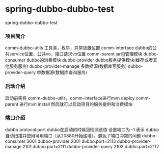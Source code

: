 # spring-dubbo-dubbo-test
spring-dubbo-dubbo-test
### 项目简介
comm-dubbo-utils 工具类，枚举，异常放置位置
comm-interface  dubbo的公共service位置，公共vo，接口请求vo位置
comm-parent     jar包管理模块
dubbo-consumer  dubbo的消费模块
dubbo-provider  dubbo服务提供模块(缓存或者其他服务服务)
dubbo-provider-manage 多数据源(数据库写服务)
dubbo-provider-query 单数据源(数据库查询服务)
### 启动介绍
启动前需将 comm-dubbo-utils，comm-interface进行mvn deploy
comm-parent 进行mvn install
然后就可以启动项目的服务提供和消费模块

### 端口介绍
dubbo.protocol.port dubbo在启动的时候回检测该值
设置端口为 -1 表示 dubbo 自动扫描并使用可用端口（从20880开始递增），避免了端口冲突的问题
dubbo-consumer  3001
dubbo-provider  2001        dubbo.port=2113
dubbo-provider-manage  2101    dubbo.port=2111
dubbo-provider-query   2102     dubbo.port=2112